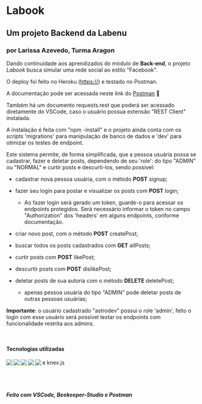 # Labook

## Um projeto Backend da Labenu

### por Larissa Azevedo, Turma Aragon

Dando continuidade aos aprendizados do módulo de **Back-end**, o projeto _Labook_ busca simular uma rede social ao estilo "Facebook".

O deploy foi feito no Heroku (<https://>) e testado no Postman.

A documentação pode ser acessada neste link do [Postman](https:// ) :link:

Também há um documento requests.rest que poderá ser acessado diretamente do VSCode, caso o usuário possua extensão "REST Client" instalada.

A instalação é feita com "npm -install" e o projeto ainda conta com os _scripts_ 'migrations' para manipulação de banco de dados e 'dev' para otimizar os testes de endpoint.

Este sistema permite, de forma simplificada, que a pessoa usuária possa se cadastrar, fazer e deletar posts, dependendo de seu 'role': do tipo "ADMIN" ou "NORMAL" e curtir posts e descurti-los, sendo possível:

* cadastrar nova pessoa usuária, com o método **POST** signup;

* fazer seu login para postar e visualizar os posts com **POST** login;
  * Ao fazer login será gerado um token, guarde-o para acessar os endpoints protegidos. Será necessário informar o token no campo "Authorization" dos 'headers' em alguns endpoints, conforme documentação.

* criar novo post, com o método **POST** createPost;

* buscar todos os posts cadastrados com **GET** allPosts;
  
* curtir posts com **POST** likePost;

* descurtir posts com **POST** dislikePost;

* deletar posts de sua autoria com o método **DELETE** deletePost;
  * apenas pessoa usuária do tipo "ADMIN" pode deletar posts de outras pessoas usuárias;

**Importante**: o usuário cadastrado "astrodev" possui o role 'admin', feito o login com esse usuário será possível testar os endpoints com funcionalidade restrita aos admins.

<br>

#### Tecnologias utilizadas

<img align="left"  src="https://img.shields.io/badge/TypeScript-007ACC?style=for-the-badge&logo=typescript&logoColor=white"/>
<img align="left"  src="https://img.shields.io/badge/Node.js-43853D?style=for-the-badge&logo=node.js&logoColor=white"/>
<img align="left"  src="https://img.shields.io/badge/Express.js-404D59?style=for-the-badge"/>
<img align="left"  src="https://img.shields.io/badge/MySQL-00000F?style=for-the-badge&logo=mysql&logoColor=white"/>
<img align="left"  src="https://img.shields.io/badge/Heroku-430098?style=for-the-badge&logo=heroku&logoColor=white"/> e knex.js

<br><br>

##### Feito com VSCode, Beekeeper-Studio e Postman
